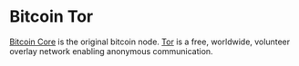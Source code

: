 Bitcoin Tor
=====

[Bitcoin Core](https://bitcoin.org/en/bitcoin-core/) is the original bitcoin node.
[Tor](https://www.torproject.org/) is a free, worldwide, volunteer overlay network enabling anonymous communication.
